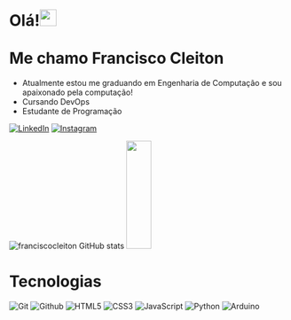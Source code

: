 ### 

<h1 align="left">Olá!<img src="https://raw.githubusercontent.com/kaueMarques/kaueMarques/master/hi.gif" height="30px"><br><br>Me chamo Francisco Cleiton</h1

##
- Atualmente estou me graduando em Engenharia de Computação e sou apaixonado pela computação!
- Cursando DevOps
- Estudante de Programação

[![LinkedIn](https://img.shields.io/badge/linkedin-%230077B5.svg?style=for-the-badge&logo=linkedin&logoColor=white)](https://www.linkedin.com/in/francisco-cleiton-da-silva-0b3199223/)
[![Instagram](https://img.shields.io/badge/-Instagram-%23E4405F?style=for-the-badge&logo=instagram&logoColor=white)](https://www.instagram.com/cleytonsylvaoficial)

![franciscocleiton GitHub stats](https://github-readme-stats.vercel.app/api?username=franciscocleiton&show_icons=true&theme=onedark)
<img width="30%" height="195px" src="https://github-readme-stats.vercel.app/api/top-langs/?username=franciscocleiton&layout=compact&hide_border=true&title_color=87CEFA&text_color=87CEFA&bg_color=0d1117" />

# Tecnologias
![Git](https://img.shields.io/badge/-Git-EE4F32?style=for-the-badge&logo=Git&logoColor=white)
![Github](https://img.shields.io/badge/-GitHub-000?style=for-the-badge&logo=GitHub&logoColor=white)
![HTML5](https://img.shields.io/badge/HTML5-E34F26?style=for-the-badge&logo=html5&logoColor=white) 
![CSS3](https://img.shields.io/badge/CSS3-1572B6?style=for-the-badge&logo=css3&logoColor=white) 
![JavaScript](https://img.shields.io/badge/JavaScript-000?style=for-the-badge&logo=javascript)
![Python](https://img.shields.io/badge/python-3670A0?style=for-the-badge&logo=python&logoColor=ffdd54)
![Arduino](https://img.shields.io/badge/-Arduino-00979D?style=for-the-badge&logo=Arduino&logoColor=white)
